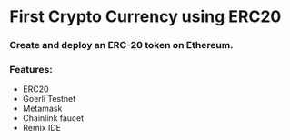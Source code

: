  # First Crypto Currency using ERC20
 
### Create and deploy an ERC-20 token on Ethereum.
### Features:
- ERC20
- Goerli Testnet
- Metamask
- Chainlink faucet
- Remix IDE
